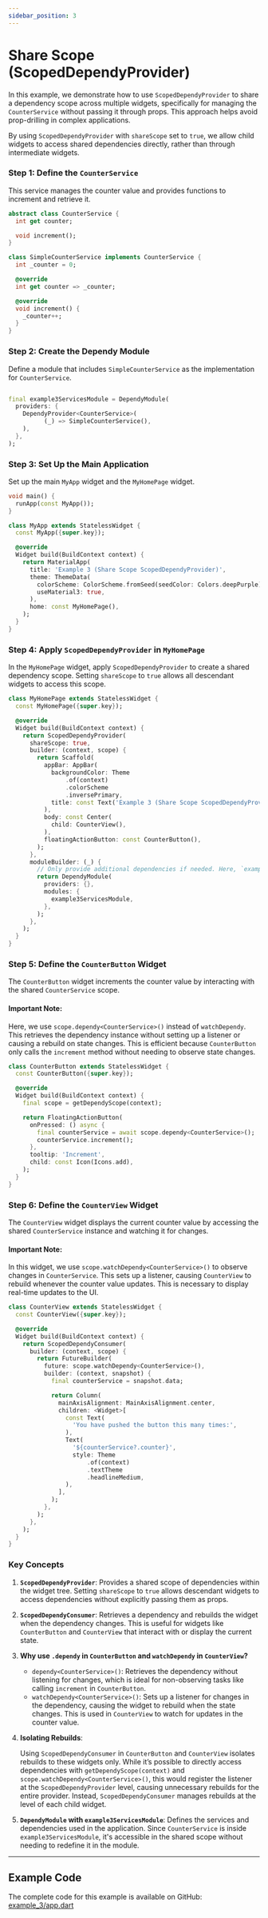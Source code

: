 ```yaml
---
sidebar_position: 3
---
```


# Share Scope (ScopedDependyProvider)

In this example, we demonstrate how to use `ScopedDependyProvider` to share a dependency scope across multiple widgets,
specifically for managing the `CounterService` without passing it through props. This approach helps avoid prop-drilling
in complex applications.

By using `ScopedDependyProvider` with `shareScope` set to `true`, we allow child widgets to access shared dependencies
directly, rather than through intermediate widgets.

### Step 1: Define the `CounterService`

This service manages the counter value and provides functions to increment and retrieve it.

```dart
abstract class CounterService {
  int get counter;

  void increment();
}

class SimpleCounterService implements CounterService {
  int _counter = 0;

  @override
  int get counter => _counter;

  @override
  void increment() {
    _counter++;
  }
}
```

### Step 2: Create the Dependy Module

Define a module that includes `SimpleCounterService` as the implementation for `CounterService`.

```dart

final example3ServicesModule = DependyModule(
  providers: {
    DependyProvider<CounterService>(
          (_) => SimpleCounterService(),
    ),
  },
);
```

### Step 3: Set Up the Main Application

Set up the main `MyApp` widget and the `MyHomePage` widget.

```dart
void main() {
  runApp(const MyApp());
}

class MyApp extends StatelessWidget {
  const MyApp({super.key});

  @override
  Widget build(BuildContext context) {
    return MaterialApp(
      title: 'Example 3 (Share Scope ScopedDependyProvider)',
      theme: ThemeData(
        colorScheme: ColorScheme.fromSeed(seedColor: Colors.deepPurple),
        useMaterial3: true,
      ),
      home: const MyHomePage(),
    );
  }
}
```

### Step 4: Apply `ScopedDependyProvider` in `MyHomePage`

In the `MyHomePage` widget, apply `ScopedDependyProvider` to create a shared dependency scope. Setting `shareScope` to
`true` allows all descendant widgets to access this scope.

```dart
class MyHomePage extends StatelessWidget {
  const MyHomePage({super.key});

  @override
  Widget build(BuildContext context) {
    return ScopedDependyProvider(
      shareScope: true,
      builder: (context, scope) {
        return Scaffold(
          appBar: AppBar(
            backgroundColor: Theme
                .of(context)
                .colorScheme
                .inversePrimary,
            title: const Text('Example 3 (Share Scope ScopedDependyProvider)'),
          ),
          body: const Center(
            child: CounterView(),
          ),
          floatingActionButton: const CounterButton(),
        );
      },
      moduleBuilder: (_) {
        // Only provide additional dependencies if needed. Here, `example3ServicesModule` is directly included in the modules set.
        return DependyModule(
          providers: {},
          modules: {
            example3ServicesModule,
          },
        );
      },
    );
  }
}
```

### Step 5: Define the `CounterButton` Widget

The `CounterButton` widget increments the counter value by interacting with the shared `CounterService` scope.

#### Important Note:

Here, we use `scope.dependy<CounterService>()` instead of `watchDependy`. This retrieves the dependency instance without
setting up a listener or causing a rebuild on state changes. This is efficient because `CounterButton` only calls the
`increment` method without needing to observe state changes.

```dart
class CounterButton extends StatelessWidget {
  const CounterButton({super.key});

  @override
  Widget build(BuildContext context) {
    final scope = getDependyScope(context);

    return FloatingActionButton(
      onPressed: () async {
        final counterService = await scope.dependy<CounterService>();
        counterService.increment();
      },
      tooltip: 'Increment',
      child: const Icon(Icons.add),
    );
  }
}
```

### Step 6: Define the `CounterView` Widget

The `CounterView` widget displays the current counter value by accessing the shared `CounterService` instance and
watching it for changes.

#### Important Note:

In this widget, we use `scope.watchDependy<CounterService>()` to observe changes in `CounterService`. This sets up a
listener, causing `CounterView` to rebuild whenever the counter value updates. This is necessary to display real-time
updates to the UI.

```dart
class CounterView extends StatelessWidget {
  const CounterView({super.key});

  @override
  Widget build(BuildContext context) {
    return ScopedDependyConsumer(
      builder: (context, scope) {
        return FutureBuilder(
          future: scope.watchDependy<CounterService>(),
          builder: (context, snapshot) {
            final counterService = snapshot.data;

            return Column(
              mainAxisAlignment: MainAxisAlignment.center,
              children: <Widget>[
                const Text(
                  'You have pushed the button this many times:',
                ),
                Text(
                  '${counterService?.counter}',
                  style: Theme
                      .of(context)
                      .textTheme
                      .headlineMedium,
                ),
              ],
            );
          },
        );
      },
    );
  }
}
```

### Key Concepts

1. **`ScopedDependyProvider`**: Provides a shared scope of dependencies within the widget tree. Setting `shareScope` to
   `true` allows descendant widgets to access dependencies without explicitly passing them as props.

2. **`ScopedDependyConsumer`**: Retrieves a dependency and rebuilds the widget when the dependency changes. This is
   useful for widgets like `CounterButton` and `CounterView` that interact with or display the current state.

3. **Why use `.dependy` in `CounterButton` and `watchDependy` in `CounterView`?**

    - `dependy<CounterService>()`: Retrieves the dependency without listening for changes, which is ideal for
      non-observing tasks like calling `increment` in `CounterButton`.
    - `watchDependy<CounterService>()`: Sets up a listener for changes in the dependency, causing the widget to rebuild
      when the state changes. This is used in `CounterView` to watch for updates in the counter value.

4. **Isolating Rebuilds**:

   Using `ScopedDependyConsumer` in `CounterButton` and `CounterView` isolates rebuilds to these widgets only. While
   it’s possible to directly access dependencies with `getDependyScope(context)` and
   `scope.watchDependy<CounterService>()`, this would register the listener at the `ScopedDependyProvider` level,
   causing unnecessary rebuilds for the entire provider. Instead, `ScopedDependyConsumer` manages rebuilds at the level
   of each child widget.

5. **`DependyModule` with `example3ServicesModule`**: Defines the services and dependencies used in the application.
   Since `CounterService` is inside `example3ServicesModule`, it's accessible in the shared scope without needing to
   redefine it in the module.

---

## Example Code

The complete code for this example is available on
GitHub: [example_3/app.dart](https://github.com/xeinebiu/dependy/blob/main/packages/dependy_flutter/example/example_3/app.dart)